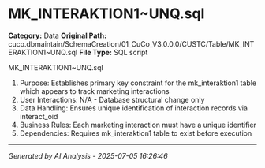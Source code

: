 # MK_INTERAKTION1~UNQ.sql

**Category:** Data
**Original Path:** cuco.dbmaintain/SchemaCreation/01_CuCo_V3.0.0.0/CUSTC/Table/MK_INTERAKTION1~UNQ.sql
**File Type:** SQL script

MK_INTERAKTION1~UNQ.sql
1. Purpose: Establishes primary key constraint for the mk_interaktion1 table which appears to track marketing interactions
2. User Interactions: N/A - Database structural change only
3. Data Handling: Ensures unique identification of interaction records via interact_oid
4. Business Rules: Each marketing interaction must have a unique identifier
5. Dependencies: Requires mk_interaktion1 table to exist before execution

---
*Generated by AI Analysis - 2025-07-05 16:26:46*
